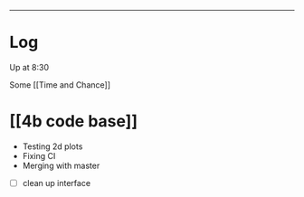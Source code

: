 
---

# Log

Up at 8:30 

Some [[Time and Chance]]

# [[4b code base]]
- Testing 2d plots 
- Fixing CI
- Merging with master 
- [ ] clean up interface